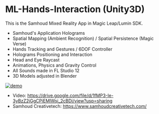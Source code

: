 # ML-Hands-Interaction (Unity3D)

This is the Samhoud Mixed Reality App in Magic Leap/Lumin SDK.
- Samhoud's Application Holograms
- Spatial Mapping (Ambient Recognition) / Spatial Persistence (Magic Verse)
- Hands Tracking and Gestures / 6DOF Controller
- Holograms Positioning and Interaction
- Head and Eye Raycast
- Animations, Physics and Gravity Control 
- All Sounds made in FL Studio 12
- 3D Models adjusted in Blender

[![demo](https://user-images.githubusercontent.com/21102697/61935293-7b455600-af8a-11e9-8fea-e058be24be89.png)](https://drive.google.com/file/d/1fMP3-Ie-3yBzZ2jGgCPiEMlWsj_2cBDi/view)

- Video: https://drive.google.com/file/d/1fMP3-Ie-3yBzZ2jGgCPiEMlWsj_2cBDi/view?usp=sharing
- Samhoud Creativetech: https://www.samhoudcreativetech.com/
